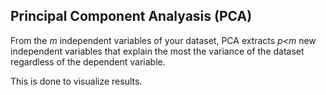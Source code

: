 ## Principal Component Analyasis (PCA)
From the *m* independent variables of your dataset,
PCA extracts *p<m* new independent variables that explain 
the most the variance of the dataset regardless of the dependent variable.

This is done to visualize results.
